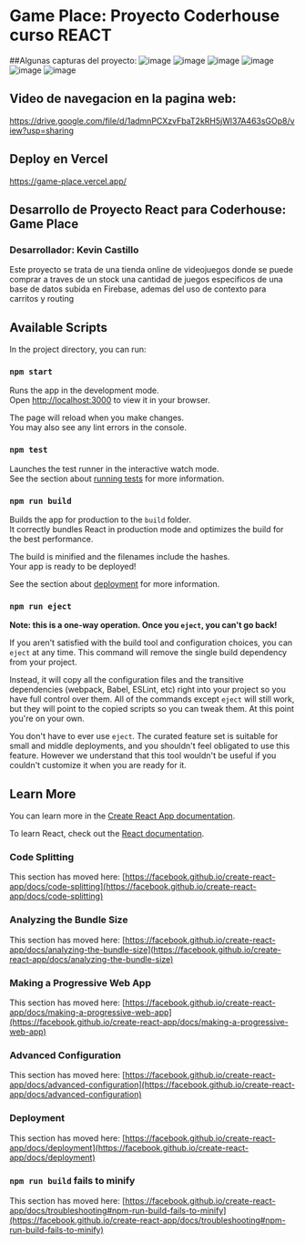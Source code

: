 # Game Place: Proyecto Coderhouse curso REACT
##Algunas capturas del proyecto:
![image](https://user-images.githubusercontent.com/80975807/195153292-dca31f99-9de3-431f-9ee4-64b4f4bda0c4.png)
![image](https://user-images.githubusercontent.com/80975807/195153340-883ae7b0-dadd-4f95-a9c0-9320dbe68ec4.png)
![image](https://user-images.githubusercontent.com/80975807/195153425-580757ed-ddbe-4b7e-97d4-e259ff33cc76.png)
![image](https://user-images.githubusercontent.com/80975807/195153465-59942969-7ee9-4670-bbd0-b1983a1e3772.png)
![image](https://user-images.githubusercontent.com/80975807/195153493-a1e992a9-53fd-44d8-ab5c-c7e52b164bd7.png)
![image](https://user-images.githubusercontent.com/80975807/195153568-3e44a9ce-6229-4826-8200-e4e2c602fa23.png)


## Video de navegacion en la pagina web:
https://drive.google.com/file/d/1admnPCXzvFbaT2kRH5jWl37A463sGOp8/view?usp=sharing

## Deploy en Vercel
https://game-place.vercel.app/

## Desarrollo de Proyecto React para Coderhouse: Game Place
### Desarrollador: Kevin Castillo
Este proyecto se trata de una tienda online de videojuegos donde se puede comprar a traves de un stock una cantidad de juegos especificos de una base de datos subida en Firebase, ademas del uso de contexto para carritos y routing

## Available Scripts

In the project directory, you can run:

### `npm start`

Runs the app in the development mode.\
Open [http://localhost:3000](http://localhost:3000) to view it in your browser.

The page will reload when you make changes.\
You may also see any lint errors in the console.

### `npm test`

Launches the test runner in the interactive watch mode.\
See the section about [running tests](https://facebook.github.io/create-react-app/docs/running-tests) for more information.

### `npm run build`

Builds the app for production to the `build` folder.\
It correctly bundles React in production mode and optimizes the build for the best performance.

The build is minified and the filenames include the hashes.\
Your app is ready to be deployed!

See the section about [deployment](https://facebook.github.io/create-react-app/docs/deployment) for more information.

### `npm run eject`

**Note: this is a one-way operation. Once you `eject`, you can't go back!**

If you aren't satisfied with the build tool and configuration choices, you can `eject` at any time. This command will remove the single build dependency from your project.

Instead, it will copy all the configuration files and the transitive dependencies (webpack, Babel, ESLint, etc) right into your project so you have full control over them. All of the commands except `eject` will still work, but they will point to the copied scripts so you can tweak them. At this point you're on your own.

You don't have to ever use `eject`. The curated feature set is suitable for small and middle deployments, and you shouldn't feel obligated to use this feature. However we understand that this tool wouldn't be useful if you couldn't customize it when you are ready for it.

## Learn More

You can learn more in the [Create React App documentation](https://facebook.github.io/create-react-app/docs/getting-started).

To learn React, check out the [React documentation](https://reactjs.org/).

### Code Splitting

This section has moved here: [https://facebook.github.io/create-react-app/docs/code-splitting](https://facebook.github.io/create-react-app/docs/code-splitting)

### Analyzing the Bundle Size

This section has moved here: [https://facebook.github.io/create-react-app/docs/analyzing-the-bundle-size](https://facebook.github.io/create-react-app/docs/analyzing-the-bundle-size)

### Making a Progressive Web App

This section has moved here: [https://facebook.github.io/create-react-app/docs/making-a-progressive-web-app](https://facebook.github.io/create-react-app/docs/making-a-progressive-web-app)

### Advanced Configuration

This section has moved here: [https://facebook.github.io/create-react-app/docs/advanced-configuration](https://facebook.github.io/create-react-app/docs/advanced-configuration)

### Deployment

This section has moved here: [https://facebook.github.io/create-react-app/docs/deployment](https://facebook.github.io/create-react-app/docs/deployment)

### `npm run build` fails to minify

This section has moved here: [https://facebook.github.io/create-react-app/docs/troubleshooting#npm-run-build-fails-to-minify](https://facebook.github.io/create-react-app/docs/troubleshooting#npm-run-build-fails-to-minify)
